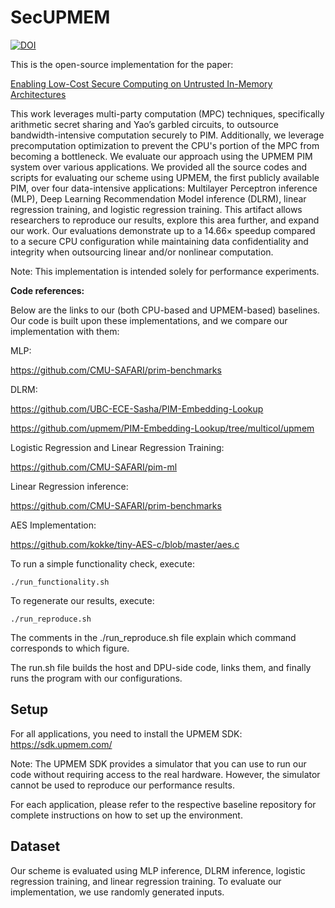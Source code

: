 # SecUPMEM

[![DOI](https://zenodo.org/badge/921982568.svg)](https://doi.org/10.5281/zenodo.14736863)

This is the open-source implementation for the paper:

[Enabling Low-Cost Secure Computing on Untrusted In-Memory Architectures](https://arxiv.org/abs/2501.17292)

This work leverages multi-party computation (MPC) techniques, specifically arithmetic secret sharing and Yao’s garbled circuits, to outsource bandwidth-intensive computation securely to PIM. Additionally, we leverage precomputation optimization to prevent the CPU's portion of the MPC from becoming a bottleneck. We evaluate our approach using the UPMEM PIM system over various applications. We provided all the source codes and scripts for evaluating our scheme using UPMEM, the first publicly available PIM, over four data-intensive applications: Multilayer
Perceptron inference (MLP), Deep Learning Recommendation Model inference (DLRM), linear regression training, and logistic regression training. This artifact allows researchers to
reproduce our results, explore this area further, and expand our work. Our evaluations demonstrate up to a 14.66× speedup compared to a secure CPU configuration while maintaining data confidentiality and integrity when outsourcing linear and/or nonlinear computation.

Note: This implementation is intended solely for performance experiments.

**Code references:**

Below are the links to our (both CPU-based and UPMEM-based) baselines. Our code is built upon these implementations, and we compare our implementation with them:

MLP: 

https://github.com/CMU-SAFARI/prim-benchmarks

DLRM: 

https://github.com/UBC-ECE-Sasha/PIM-Embedding-Lookup

https://github.com/upmem/PIM-Embedding-Lookup/tree/multicol/upmem

Logistic Regression and Linear Regression Training: 

https://github.com/CMU-SAFARI/pim-ml

Linear Regression inference:

https://github.com/CMU-SAFARI/prim-benchmarks

AES Implementation: 

https://github.com/kokke/tiny-AES-c/blob/master/aes.c


To run a simple functionality check, execute:
```
./run_functionality.sh
```

To regenerate our results, execute:
```
./run_reproduce.sh
```

The comments in the ./run_reproduce.sh file explain which command corresponds to which figure.


The run.sh file builds the host and DPU-side code, links them, and finally runs the program with our configurations.

## Setup
For all applications, you need to install the UPMEM SDK: https://sdk.upmem.com/

Note: The UPMEM SDK provides a simulator that you can use to run our code without requiring access to the real hardware. However, the simulator cannot be used to reproduce our performance results.

For each application, please refer to the respective baseline repository for complete instructions on how to set up the environment.

## Dataset
Our scheme is evaluated using MLP inference, DLRM inference, logistic regression training, and linear regression training. To evaluate our implementation, we use randomly generated inputs.
